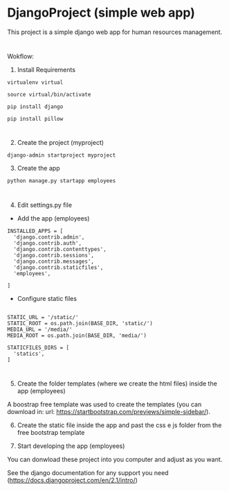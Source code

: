 # DjangoProject (simple web app)
This project is a simple django web app for human resources management.
#
Wokflow:
   
1. Install Requirements
  ```
  virtualenv virtual
  ```
  ```
  source virtual/bin/activate
  ```
  ```
  pip install django
  ```
  ```
  pip install pillow
  ```
  
#
2. Create the project (myproject)
  ```
  django-admin startproject myproject
  ```
  
3. Create the app
  ```
  python manage.py startapp employees
  ```

#
4. Edit settings.py file

  - Add the app (employees)
  ```
  INSTALLED_APPS = [
    'django.contrib.admin',
    'django.contrib.auth',
    'django.contrib.contenttypes',
    'django.contrib.sessions',
    'django.contrib.messages',
    'django.contrib.staticfiles',
    'employees',

]
  ``` 
  
  - Configure static files
  ```
  
STATIC_URL = '/static/'
STATIC_ROOT = os.path.join(BASE_DIR, 'static/')
MEDIA_URL = '/media/'
MEDIA_ROOT = os.path.join(BASE_DIR, 'media/')

STATICFILES_DIRS = [
    'statics',
]
  ```

#
5. Create the folder templates (where we create the html files) inside the app (employees) 

  A boostrap free template was used to create the templates (you can download in: url: https://startbootstrap.com/previews/simple-sidebar/).

6. Create the static file inside the app and past the css e js folder from the free bootstrap template

7. Start developing the app (employees)

You can donwload these project into you computer and adjust as you want.

See the django documentation for any support you need (https://docs.djangoproject.com/en/2.1/intro/)


